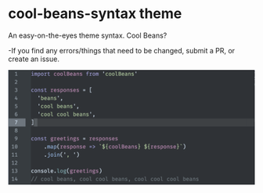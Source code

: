 # cool-beans-syntax theme

An easy-on-the-eyes theme syntax. Cool Beans?

-If you find any errors/things that need to be changed, submit a PR, or create an issue.

![Syntax Preview](https://github.com/jhelst/cool-beans-syntax/blob/master/syntax-preview.png)
